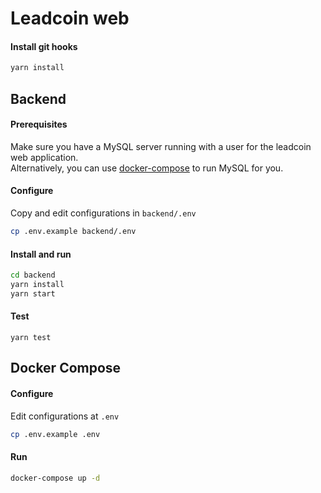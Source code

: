 # Leadcoin web

#### Install git hooks

```bash
yarn install
```

## Backend

#### Prerequisites

Make sure you have a MySQL server running with a user for the leadcoin web application.  
Alternatively, you can use [docker-compose](#docker-compose) to run MySQL for you.

#### Configure

Copy and edit configurations in `backend/.env`

```bash
cp .env.example backend/.env
```

#### Install and run

```bash
cd backend
yarn install
yarn start
```

#### Test

```
yarn test
```

## Docker Compose

#### Configure

Edit configurations at `.env`

```bash
cp .env.example .env
```

#### Run

```bash
docker-compose up -d
```
